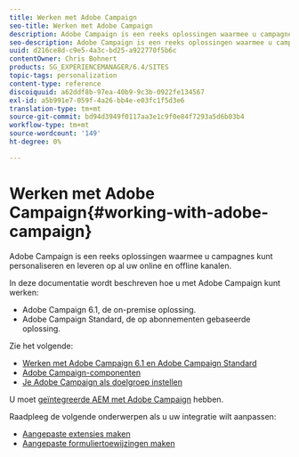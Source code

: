 ```yaml
---
title: Werken met Adobe Campaign
seo-title: Werken met Adobe Campaign
description: Adobe Campaign is een reeks oplossingen waarmee u campagnes kunt personaliseren en leveren op al uw online en offline kanalen.
seo-description: Adobe Campaign is een reeks oplossingen waarmee u campagnes kunt personaliseren en leveren op al uw online en offline kanalen.
uuid: d216ce8d-c9e5-4a3c-bd25-a922770f5b6c
contentOwner: Chris Bohnert
products: SG_EXPERIENCEMANAGER/6.4/SITES
topic-tags: personalization
content-type: reference
discoiquuid: a62ddf8b-97ea-40b9-9c3b-0922fe134567
exl-id: a5b991e7-059f-4a26-bb4e-e03fc1f5d3e6
translation-type: tm+mt
source-git-commit: bd94d3949f0117aa3e1c9f0e84f7293a5d6b03b4
workflow-type: tm+mt
source-wordcount: '149'
ht-degree: 0%

---
```


# Werken met Adobe Campaign{#working-with-adobe-campaign}

Adobe Campaign is een reeks oplossingen waarmee u campagnes kunt personaliseren en leveren op al uw online en offline kanalen.

In deze documentatie wordt beschreven hoe u met Adobe Campaign kunt werken:

* Adobe Campaign 6.1, de on-premise oplossing.
* Adobe Campaign Standard, de op abonnementen gebaseerde oplossing.

Zie het volgende:

* [Werken met Adobe Campaign 6.1 en Adobe Campaign Standard](/help/sites-classic-ui-authoring/classic-personalization-ac-campaign.md)
* [Adobe Campaign-componenten](/help/sites-classic-ui-authoring/classic-personalization-ac-components.md)
* [Je Adobe Campaign als doelgroep instellen](/help/sites-classic-ui-authoring/classic-personalization-ac-target.md)

U moet [geïntegreerde AEM met Adobe Campaign](/help/sites-administering/campaign.md) hebben.

Raadpleeg de volgende onderwerpen als u uw integratie wilt aanpassen:

* [Aangepaste extensies maken](/help/sites-developing/extending-campaign-extensions.md)
* [Aangepaste formuliertoewijzingen maken](/help/sites-developing/extending-campaign-form-mapping.md)
